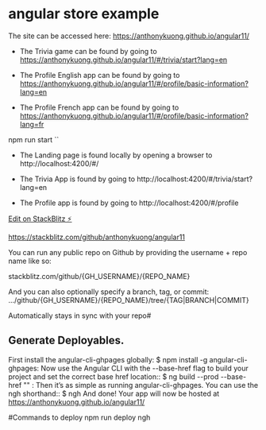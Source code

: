 # angular store example

The site can be accessed here: https://anthonykuong.github.io/angular11/

- The Trivia game can be found by going to
https://anthonykuong.github.io/angular11/#/trivia/start?lang=en

- The Profile English app can be found by going to
  https://anthonykuong.github.io/angular11/#/profile/basic-information?lang=en

- The Profile French app can be found by going to
  https://anthonykuong.github.io/angular11/#/profile/basic-information?lang=fr




npm run start
``

- The Landing page is found locally by opening a browser to
http://localhost:4200/#/

- The Trivia App is found by going to
  http://localhost:4200/#/trivia/start?lang=en
  
- The Profile app is found by going to
  http://localhost:4200/#/profile
  



[Edit on StackBlitz ⚡️](https://stackblitz.com/edit/angular-ivy-medx2s)




https://stackblitz.com/github/anthonykuong/angular11

You can run any public repo on Github by providing the username + repo name like so:

stackblitz.com/github/{GH_USERNAME}/{REPO_NAME}

And you can also optionally specify a branch, tag, or commit:
.../github/{GH_USERNAME}/{REPO_NAME}/tree/{TAG|BRANCH|COMMIT}

Automatically stays in sync with your repo#


## Generate Deployables.

First install the angular-cli-ghpages globally:
$ npm install -g angular-cli-ghpages:
Now use the Angular CLI with the --base-href flag to build your project and set the correct base href location::
$ ng build --prod --base-href "" :
Then it’s as simple as running angular-cli-ghpages. You can use the ngh shorthand::
$ ngh 
And done! Your app will now be hosted at
https://anthonykuong.github.io/angular11/

#Commands to deploy npm run deploy
ngh
